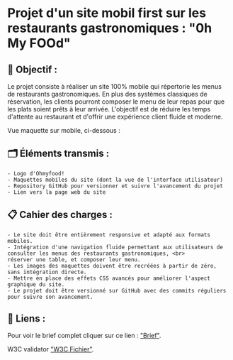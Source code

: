 # Projet d'un site mobil first sur les restaurants gastronomiques : "0h My FOOd"

## 🎯 Objectif :

Le projet consiste à réaliser un site 100% mobile qui répertorie les menus de restaurants gastronomiques. En plus des systèmes classiques de réservation, les clients pourront composer le menu de leur repas pour que les plats soient prêts à leur arrivée. L'objectif est de réduire les temps d'attente au restaurant et d'offrir une expérience client fluide et moderne.

Vue maquette sur mobile, ci-dessous :
<img src="https://camo.githubusercontent.com/ddd91e114474e932046515ff52197b87c834e5232f93f0fe2ba0a1ab94ec131e/68747470733a2f2f757365722e6f632d7374617469632e636f6d2f75706c6f61642f323032302f30382f32342f31353938323630353930383431385f4d61717565747465732532304f686d79666f6f642e6a7067" alt="" data-canonical-src="https://user.oc-static.com/upload/2020/08/24/15982605908418_Maquettes%20Ohmyfood.jpg" style="max-width: 100%;">

## 🗂️ Éléments transmis :
    - Logo d'Ohmyfood!
    - Maquettes mobiles du site (dont la vue de l'interface utilisateur)
    - Repository GitHub pour versionner et suivre l'avancement du projet
    - Lien vers la page web du site

## 📋 Cahier des charges :

    - Le site doit être entièrement responsive et adapté aux formats mobiles.
    - Intégration d'une navigation fluide permettant aux utilisateurs de consulter les menus des restaurants gastronomiques, <br>
    réserver une table, et composer leur menu.
    - Les images des maquettes doivent être recréées à partir de zéro, sans intégration directe.
    - Mettre en place des effets CSS avancés pour améliorer l'aspect graphique du site.
    - Le projet doit être versionné sur GitHub avec des commits réguliers pour suivre son avancement.


## 🔗 Liens :

Pour voir le brief complet cliquer sur ce lien : 
 ["Brief"](https://s3.eu-west-1.amazonaws.com/course.oc-static.com/projects/Front-End+V2/P3+CSS+animations/DW+P3+-+Brief+creatif+-+Ohmyfood!.pdf").
  
W3C validator 
 ["W3C Fichier"](https://validator.w3.org/nu/?doc=https%3A%2F%2Fnebulot.github.io%2FNebulotelodie_3_OhMyFood%2F#file).
 
